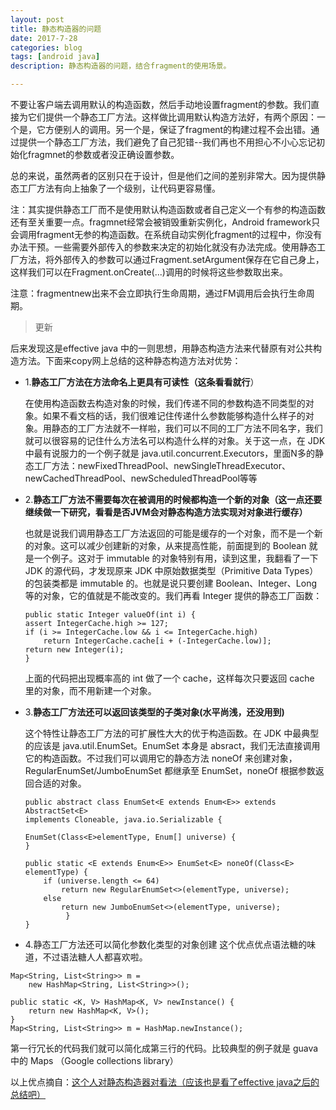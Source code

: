 ```yaml
---
layout: post
title: 静态构造器的问题
date: 2017-7-28
categories: blog
tags: [android java]
description: 静态构造器的问题，结合fragment的使用场景。

---
```

 不要让客户端去调用默认的构造函数，然后手动地设置fragment的参数。我们直接为它们提供一个静态工厂方法。这样做比调用默认构造方法好，有两个原因：一个是，它方便别人的调用。另一个是，保证了fragment的构建过程不会出错。通过提供一个静态工厂方法，我们避免了自己犯错--我们再也不用担心不小心忘记初始化fragmnet的参数或者没正确设置参数。
 
总的来说，虽然两者的区别只在于设计，但是他们之间的差别非常大。因为提供静态工厂方法有向上抽象了一个级别，让代码更容易懂。

注：其实提供静态工厂而不是使用默认构造函数或者自己定义一个有参的构造函数还有至关重要一点。fragmnet经常会被销毁重新实例化，Android framework只会调用fragment无参的构造函数。在系统自动实例化fragment的过程中，你没有办法干预。一些需要外部传入的参数来决定的初始化就没有办法完成。使用静态工厂方法，将外部传入的参数可以通过Fragment.setArgument保存在它自己身上，这样我们可以在Fragment.onCreate(...)调用的时候将这些参数取出来。

注意：fragmentnew出来不会立即执行生命周期，通过FM调用后会执行生命周期。

> 更新

后来发现这是effective java 中的一则思想，用静态构造方法来代替原有对公共构造方法。下面来copy网上总结的这种静态构造方法对优势：
* 1.**静态工厂方法在方法命名上更具有可读性（这条看看就行**）

    在使用构造函数去构造对象的时候，我们传递不同的参数构造不同类型的对象。如果不看文档的话，我们很难记住传递什么参数能够构造什么样子的对象。用静态的工厂方法就不一样啦，我们可以不同的工厂方法不同名字，我们就可以很容易的记住什么方法名可以构造什么样的对象。关于这一点，在 JDK 中最有说服力的一个例子就是 java.util.concurrent.Executors，里面N多的静态工厂方法：newFixedThreadPool、newSingleThreadExecutor、newCachedThreadPool、newScheduledThreadPool等等
    
* 2.**静态工厂方法不需要每次在被调用的时候都构造一个新的对象（这一点还要继续做一下研究，看看是否JVM会对静态构造方法实现对对象进行缓存）**

    也就是说我们调用静态工厂方法返回的可能是缓存的一个对象，而不是一个新的对象。这可以减少创建新的对象，从来提高性能，前面提到的 Boolean 就是一个例子。这对于 immutable 的对象特别有用，读到这里，我翻看了一下 JDK 的源代码，才发现原来 JDK 中原始数据类型（Primitive Data Types）的包装类都是 immutable 的。也就是说只要创建 Boolean、Integer、Long 等的对象，它的值就是不能改变的。我们再看 Integer 提供的静态工厂函数：
    ```
    public static Integer valueOf(int i) {
    assert IntegerCache.high >= 127;
    if (i >= IntegerCache.low && i <= IntegerCache.high)
        return IntegerCache.cache[i + (-IntegerCache.low)];
    return new Integer(i);
    }
    ```
    上面的代码把出现概率高的 int 做了一个 cache，这样每次只要返回 cache 里的对象，而不用新建一个对象。
    
* 3.**静态工厂方法还可以返回该类型的子类对象(水平尚浅，还没用到)**
    
    这个特性让静态工厂方法的可扩展性大大的优于构造函数。在 JDK 中最典型的应该是 java.util.EnumSet。EnumSet 本身是 absract，我们无法直接调用它的构造函数。不过我们可以调用它的静态方法 noneOf 来创建对象，RegularEnumSet/JumboEnumSet 都继承至 EnumSet，noneOf 根据参数返回合适的对象。

    ```
    public abstract class EnumSet<E extends Enum<E>> extends AbstractSet<E>
    implements Cloneable, java.io.Serializable {

    EnumSet(Class<E>elementType, Enum[] universe) {
    }

    public static <E extends Enum<E>> EnumSet<E> noneOf(Class<E> elementType) {
        if (universe.length <= 64)
            return new RegularEnumSet<>(elementType, universe);
        else
            return new JumboEnumSet<>(elementType, universe);
             }
    }
    ```
    
* 4.静态工厂方法还可以简化参数化类型的对象创建
这个优点优点语法糖的味道，不过语法糖人人都喜欢啦。

```
Map<String, List<String>> m =
    new HashMap<String, List<String>>();

public static <K, V> HashMap<K, V> newInstance() {
    return new HashMap<K, V>();
}
Map<String, List<String>> m = HashMap.newInstance();
```
第一行冗长的代码我们就可以简化成第三行的代码。比较典型的例子就是 guava 中的 Maps （Google collections library）


以上优点摘自：[这个人对静态构造器对看法（应该也是看了effective java之后的总结吧）](http://hellojinjie.com/2014/04/03/effective-java%EF%BC%9A%E4%BD%BF%E7%94%A8%E9%9D%99%E6%80%81%E5%B7%A5%E5%8E%82%E6%96%B9%E6%B3%95/)